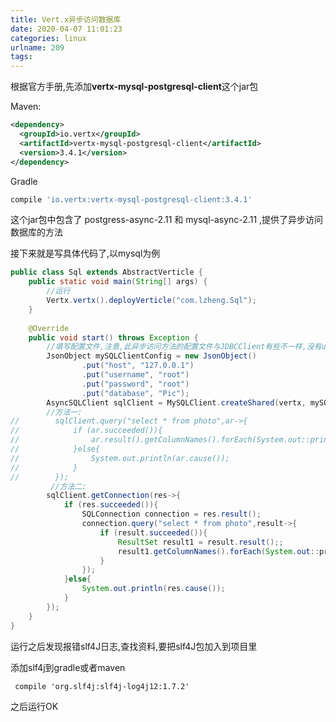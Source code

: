 ```yaml
---
title: Vert.x异步访问数据库
date: 2020-04-07 11:01:23
categories: linux
urlname: 209
tags:
---
```

<!--markdown-->

   根据官方手册,先添加**vertx-mysql-postgresql-client**这个jar包

Maven:

```xml
<dependency>
  <groupId>io.vertx</groupId>
  <artifactId>vertx-mysql-postgresql-client</artifactId>
  <version>3.4.1</version>
</dependency>
```

Gradle

```groovy
compile 'io.vertx:vertx-mysql-postgresql-client:3.4.1'
```

这个jar包中包含了  postgress-async-2.11 和 mysql-async-2.11 ,提供了异步访问数据库的方法



接下来就是写具体代码了,以mysql为例

```java
public class Sql extends AbstractVerticle {
    public static void main(String[] args) {
        //运行
        Vertx.vertx().deployVerticle("com.lzheng.Sql");
    }
    
    @Override
    public void start() throws Exception {
        //填写配置文件,注意,此异步访问方法的配置文件与JDBCClient有些不一样,没有url这个参数
        JsonObject mySQLClientConfig = new JsonObject()
                .put("host", "127.0.0.1")
                .put("username", "root")
                .put("password", "root")
                .put("database", "Pic");
        AsyncSQLClient sqlClient = MySQLClient.createShared(vertx, mySQLClientConfig);
        //方法一:
//        sqlClient.query("select * from photo",ar->{
//            if (ar.succeeded()){
//                ar.result().getColumnNames().forEach(System.out::println);
//            }else{
//                System.out.println(ar.cause());
//            }
//        });
         //方法二:
        sqlClient.getConnection(res->{
            if (res.succeeded()){
                SQLConnection connection = res.result();
                connection.query("select * from photo",result->{
                    if (result.succeeded()){
                        ResultSet result1 = result.result();;
                        result1.getColumnNames().forEach(System.out::println);
                    }
                });
            }else{
                System.out.println(res.cause());
            }
        });
    }
}
```



运行之后发现报错slf4J日志,查找资料,要把slf4J包加入到项目里

添加slf4j到gradle或者maven

```grovvy
 compile 'org.slf4j:slf4j-log4j12:1.7.2'
```



之后运行OK